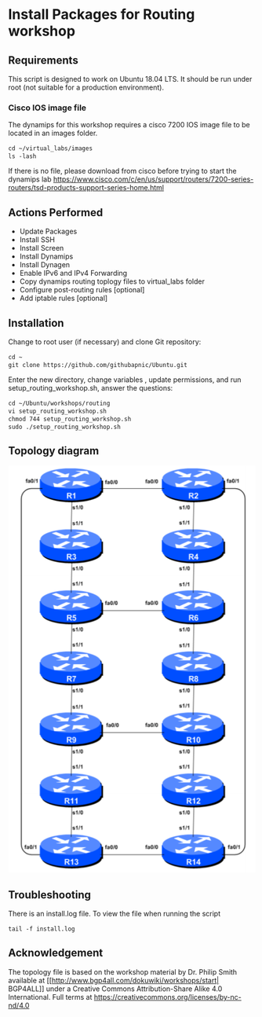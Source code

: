 # Install Packages for Routing workshop
## Requirements
This script is designed to work on Ubuntu 18.04 LTS. It should be run under root (not suitable for a production environment).

### Cisco IOS image file
The dynamips for this workshop requires a cisco 7200 IOS image file to be located in an images folder.

```
cd ~/virtual_labs/images
ls -lash
```
If there is no file, please download from cisco before trying to start the dynamips lab
https://www.cisco.com/c/en/us/support/routers/7200-series-routers/tsd-products-support-series-home.html

## Actions Performed
* Update Packages
* Install SSH
* Install Screen
* Install Dynamips
* Install Dynagen
* Enable IPv6 and IPv4 Forwarding
* Copy dynamips routing toplogy files to virtual_labs folder
* Configure post-routing rules [optional]
* Add iptable rules [optional]

## Installation
Change to root user (if necessary) and clone Git repository:
```
cd ~
git clone https://github.com/githubapnic/Ubuntu.git
```
Enter the new directory, change variables , update permissions, and run setup_routing_workshop.sh, answer the questions:
```
cd ~/Ubuntu/workshops/routing
vi setup_routing_workshop.sh
chmod 744 setup_routing_workshop.sh
sudo ./setup_routing_workshop.sh
```

## Topology diagram
![topology diagram](images/topology_diagram.png)

## Troubleshooting
There is an install.log file. To view the file when running the script
```
tail -f install.log
```
## Acknowledgement
The topology file is based on the workshop material by Dr. Philip Smith available at [[http://www.bgp4all.com/dokuwiki/workshops/start| BGP4ALL]] under a Creative Commons Attribution-Share Alike 4.0 International. Full terms at https://creativecommons.org/licenses/by-nc-nd/4.0
